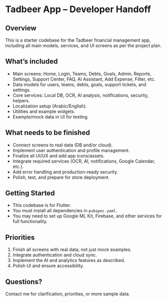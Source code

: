 # Tadbeer App – Developer Handoff

## Overview

This is a starter codebase for the Tadbeer financial management app, including all main models, services, and UI screens as per the project plan.

## What’s included

- Main screens: Home, Login, Teams, Debts, Goals, Admin, Reports, Settings, Support Center, FAQ, AI Assistant, Add Expense, Filter, etc.
- Data models for users, teams, debts, goals, support tickets, and settings.
- Core services: Local DB, OCR, AI analysis, notifications, security, helpers.
- Localization setup (Arabic/English).
- Utilities and example widgets.
- Example/mock data in UI for testing.

## What needs to be finished

- Connect screens to real data (DB and/or cloud).
- Implement user authentication and profile management.
- Finalize all UI/UX and add app icons/assets.
- Integrate required services (OCR, AI, notifications, Google Calendar, etc.).
- Add error handling and production-ready security.
- Polish, test, and prepare for store deployment.

## Getting Started

- This codebase is for Flutter.
- You must install all dependencies in `pubspec.yaml`.
- You may need to set up Google ML Kit, Firebase, and other services for full functionality.

## Priorities

1. Finish all screens with real data, not just mock examples.
2. Integrate authentication and cloud sync.
3. Implement the AI and analytics features as described.
4. Polish UI and ensure accessibility.

## Questions?

Contact me for clarification, priorities, or more sample data.
